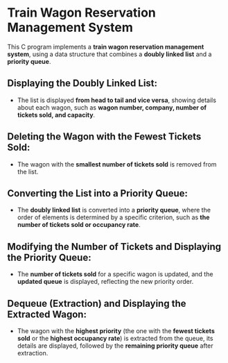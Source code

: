 # Train Wagon Reservation Management System

This C program implements a **train wagon reservation management system**, using a data structure that combines a **doubly linked list** and a **priority queue**.

## Displaying the Doubly Linked List:
- The list is displayed **from head to tail and vice versa**, showing details about each wagon, such as **wagon number, company, number of tickets sold, and capacity**.

## Deleting the Wagon with the Fewest Tickets Sold:
- The wagon with the **smallest number of tickets sold** is removed from the list.

## Converting the List into a Priority Queue:
- The **doubly linked list** is converted into a **priority queue**, where the order of elements is determined by a specific criterion, such as **the number of tickets sold or occupancy rate**.

## Modifying the Number of Tickets and Displaying the Priority Queue:
- The **number of tickets sold** for a specific wagon is updated, and the **updated queue** is displayed, reflecting the new priority order.

## Dequeue (Extraction) and Displaying the Extracted Wagon:
- The wagon with the **highest priority** (the one with the **fewest tickets sold** or the **highest occupancy rate**) is extracted from the queue, its details are displayed, followed by the **remaining priority queue** after extraction.
